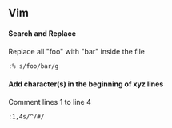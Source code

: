 ## Vim

#### Search and Replace
Replace all "foo" with "bar" inside the file
```bash
:% s/foo/bar/g
```

#### Add character(s) in the beginning of xyz lines
Comment lines 1 to line 4
```bash
:1,4s/^/#/
```
